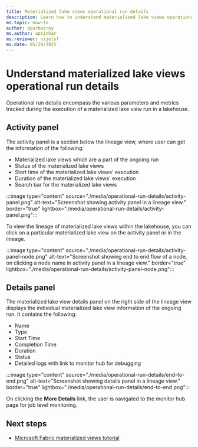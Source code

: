 ```yaml
---
title: Materialized lake views operational run details
description: Learn how to understand materialized lake views operational run details
ms.topic: how-to
author: apurbasroy
ms.author: apsinhar
ms.reviewer: nijelsf
ms.date: 05/29/2025
---
```


# Understand materialized lake views operational run details

Operational run details encompass the various parameters and metrics tracked during the execution of a materialized lake view run in a lakehouse.

## Activity panel

The activity panel is a section below the lineage view, where user can get the information of the following:

*	Materialized lake views which are a part of the ongoing run
*	Status of the materialized lake views
*	Start time of the materialized lake views' execution
*	Duration of the materialized lake views' execution
*	Search bar for the materialized lake views

:::image type="content" source="./media/operational-run-details/activity-panel.png" alt-text="Screenshot showing activity panel in a lineage view." border="true" lightbox="./media/operational-run-details/activity-panel.png":::


To view the lineage of materialized lake views within the lakehouse, you can click on a particular materialized lake view on the activity panel or in the lineage.

:::image type="content" source="./media/operational-run-details/activity-panel-node.png" alt-text="Screenshot showing end to end flow of a node, on clicking a node name in activity panel in a lineage view." border="true" lightbox="./media/operational-run-details/activity-panel-node.png":::

## Details panel

The materialized lake view details panel on the right side of the lineage view displays the individual materialized lake view information of the ongoing run. It contains the following:

*	Name
*	Type
*	Start Time
*	Completion Time
*	Duration
*	Status
*	Detailed logs with link to monitor hub for debugging

:::image type="content" source="./media/operational-run-details/end-to-end.png" alt-text="Screenshot showing details panel in a lineage view." border="true" lightbox="./media/operational-run-details/end-to-end.png":::

On clicking the **More Details** link, the user is navigated to the monitor hub page for job level monitoring.

## Next steps
* [Microsoft Fabric materialized views tutorial](./tutorial.md)

  

